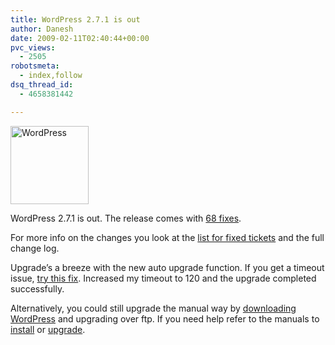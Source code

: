 ```yaml
---
title: WordPress 2.7.1 is out
author: Danesh
date: 2009-02-11T02:40:44+00:00
pvc_views:
  - 2505
robotsmeta:
  - index,follow
dsq_thread_id:
  - 4658381442

---
```

<img loading="lazy" class="alignnone size-full wp-image-781" title="WordPress" src="/wp-content/uploads/2008/08/wordpresslogo.jpg" alt="WordPress" width="125" height="125" />

WordPress 2.7.1 is out. The release comes with [68 fixes][1].

For more info on the changes you look at the [list for fixed tickets][1] and the full change log.

Upgrade&#8217;s a breeze with the new auto upgrade function. If you get a timeout issue, [try this fix][2]. Increased my timeout to 120 and the upgrade completed successfully.

Alternatively, you could still upgrade the manual way by [downloading WordPress][3] and upgrading over ftp. If you need help refer to the manuals to [install][4] or [upgrade][5].

 [1]: http://trac.wordpress.org/query?status=closed&milestone=2.7.1&resolution=fixed&order=priority
 [2]: /posts/download-failed-operation-timed-out-after-30-seconds/
 [3]: http://wordpress.org/download/
 [4]: http://codex.wordpress.org/Installing_WordPress
 [5]: http://codex.wordpress.org/Upgrading_WordPress